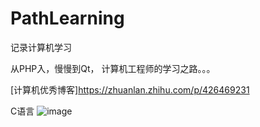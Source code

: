 # PathLearning
记录计算机学习

从PHP入，慢慢到Qt，
计算机工程师的学习之路。。。

[计算机优秀博客]https://zhuanlan.zhihu.com/p/426469231

C语言
![image](https://github.com/anthonylight/PathLearning/assets/20833184/21c5ed59-de5d-4633-b852-f8327765fc13)
